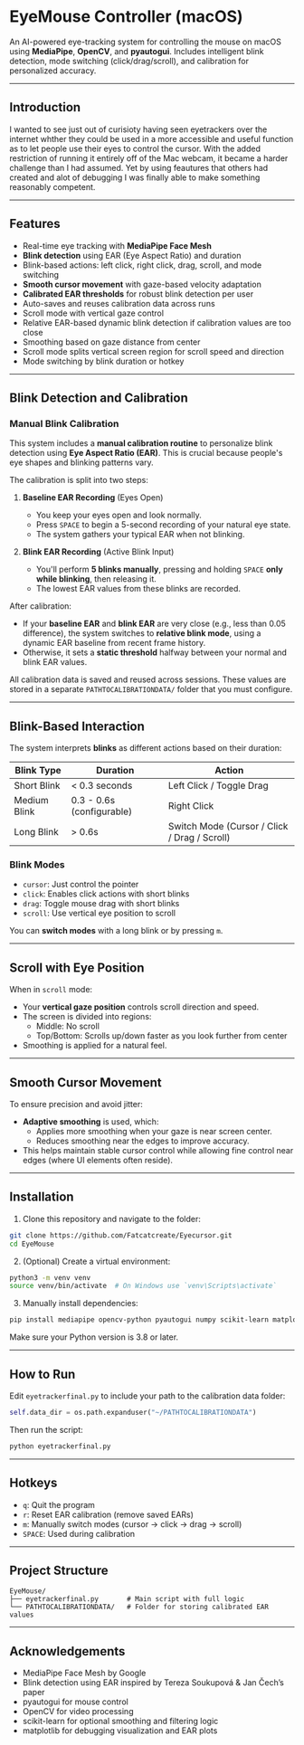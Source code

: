 # EyeMouse Controller (macOS)

An AI-powered eye-tracking system for controlling the mouse on macOS using **MediaPipe**, **OpenCV**, and **pyautogui**. Includes intelligent blink detection, mode switching (click/drag/scroll), and calibration for personalized accuracy.

---

## Introduction

I wanted to see just out of curisioty having seen eyetrackers over the internet whther they could be used in a more accessible and useful function as to let people use their eyes to control the cursor. With the added restriction of running it entirely off of the Mac webcam, it became a harder challenge than I had assumed. Yet by using feautures that others had created and alot of debugging I was finally able to make something reasonably competent.

---

## Features

- Real-time eye tracking with **MediaPipe Face Mesh**
- **Blink detection** using EAR (Eye Aspect Ratio) and duration
- Blink-based actions: left click, right click, drag, scroll, and mode switching
- **Smooth cursor movement** with gaze-based velocity adaptation
- **Calibrated EAR thresholds** for robust blink detection per user
- Auto-saves and reuses calibration data across runs
- Scroll mode with vertical gaze control
- Relative EAR-based dynamic blink detection if calibration values are too close
- Smoothing based on gaze distance from center
- Scroll mode splits vertical screen region for scroll speed and direction
- Mode switching by blink duration or hotkey

---

## Blink Detection and Calibration

### Manual Blink Calibration
This system includes a **manual calibration routine** to personalize blink detection using **Eye Aspect Ratio (EAR)**. This is crucial because people's eye shapes and blinking patterns vary.

The calibration is split into two steps:

1. **Baseline EAR Recording** (Eyes Open)
   - You keep your eyes open and look normally.
   - Press `SPACE` to begin a 5-second recording of your natural eye state.
   - The system gathers your typical EAR when not blinking.

2. **Blink EAR Recording** (Active Blink Input)
   - You'll perform **5 blinks manually**, pressing and holding `SPACE` **only while blinking**, then releasing it.
   - The lowest EAR values from these blinks are recorded.

After calibration:

- If your **baseline EAR** and **blink EAR** are very close (e.g., less than 0.05 difference), the system switches to **relative blink mode**, using a dynamic EAR baseline from recent frame history.
- Otherwise, it sets a **static threshold** halfway between your normal and blink EAR values.

All calibration data is saved and reused across sessions. These values are stored in a separate `PATHTOCALIBRATIONDATA/` folder that you must configure.

---

## Blink-Based Interaction

The system interprets **blinks** as different actions based on their duration:

| Blink Type       | Duration               | Action                               |
|------------------|------------------------|--------------------------------------|
| Short Blink      | < 0.3 seconds          | Left Click / Toggle Drag             |
| Medium Blink     | 0.3 - 0.6s (configurable) | Right Click                         |
| Long Blink       | > 0.6s                 | Switch Mode (Cursor / Click / Drag / Scroll) |

### Blink Modes
- `cursor`: Just control the pointer
- `click`: Enables click actions with short blinks
- `drag`: Toggle mouse drag with short blinks
- `scroll`: Use vertical eye position to scroll

You can **switch modes** with a long blink or by pressing `m`.

---

## Scroll with Eye Position

When in `scroll` mode:

- Your **vertical gaze position** controls scroll direction and speed.
- The screen is divided into regions:
  - Middle: No scroll
  - Top/Bottom: Scrolls up/down faster as you look further from center
- Smoothing is applied for a natural feel.

---

## Smooth Cursor Movement

To ensure precision and avoid jitter:

- **Adaptive smoothing** is used, which:
  - Applies more smoothing when your gaze is near screen center.
  - Reduces smoothing near the edges to improve accuracy.
- This helps maintain stable cursor control while allowing fine control near edges (where UI elements often reside).

---

## Installation

1. Clone this repository and navigate to the folder:
```bash
git clone https://github.com/Fatcatcreate/Eyecursor.git
cd EyeMouse
```

2. (Optional) Create a virtual environment:
```bash
python3 -m venv venv
source venv/bin/activate  # On Windows use `venv\Scripts\activate`
```

3. Manually install dependencies:
```bash
pip install mediapipe opencv-python pyautogui numpy scikit-learn matplotlib
```

Make sure your Python version is 3.8 or later.

---

## How to Run

Edit `eyetrackerfinal.py` to include your path to the calibration data folder:
```python
self.data_dir = os.path.expanduser("~/PATHTOCALIBRATIONDATA")
```
Then run the script:
```bash
python eyetrackerfinal.py
```

---

## Hotkeys

- `q`: Quit the program
- `r`: Reset EAR calibration (remove saved EARs)
- `m`: Manually switch modes (cursor → click → drag → scroll)
- `SPACE`: Used during calibration

---

## Project Structure

```
EyeMouse/
├── eyetrackerfinal.py       # Main script with full logic
└── PATHTOCALIBRATIONDATA/   # Folder for storing calibrated EAR values
```

---

## Acknowledgements

- MediaPipe Face Mesh by Google
- Blink detection using EAR inspired by Tereza Soukupová & Jan Čech’s paper
- pyautogui for mouse control
- OpenCV for video processing
- scikit-learn for optional smoothing and filtering logic
- matplotlib for debugging visualization and EAR plots

